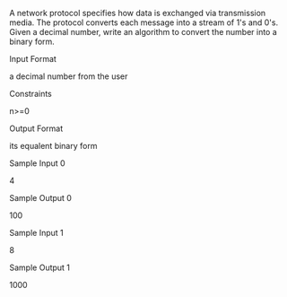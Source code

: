 A network protocol specifies how data is exchanged via transmission media. The protocol converts each message into a stream of 1's and 0's.
Given a decimal number, write an algorithm to convert the number into a binary form.

Input Format

a decimal number from the user

Constraints

n>=0

Output Format

its equalent binary form

Sample Input 0

4

Sample Output 0

100

Sample Input 1

8

Sample Output 1

1000

